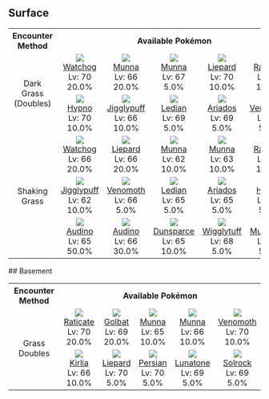 ## Surface

<table><tr><th colspan="1">Encounter Method</th><th colspan="5" style = "text-align: center;">Available Pokémon</th></tr>
<tr><td rowspan="2" style="vertical-align: middle; word-wrap: break-word; text-align: center;">Dark Grass (Doubles)</td><td style="text-align: center; vertical-align: bottom;"> <img src="https://smilingzero.github.io/BlazeBlack2ReduxWiki/img/animated/505.gif"> <br> <a href="https://smilingzero.github.io/BlazeBlack2ReduxWiki/pokemons/505">Watchog</a> <br> Lv: 70 <br> 20.0% </td><td style="text-align: center; vertical-align: bottom;"> <img src="https://smilingzero.github.io/BlazeBlack2ReduxWiki/img/animated/517.gif"> <br> <a href="https://smilingzero.github.io/BlazeBlack2ReduxWiki/pokemons/517">Munna</a> <br> Lv: 66 <br> 20.0% </td><td style="text-align: center; vertical-align: bottom;"> <img src="https://smilingzero.github.io/BlazeBlack2ReduxWiki/img/animated/517.gif"> <br> <a href="https://smilingzero.github.io/BlazeBlack2ReduxWiki/pokemons/517">Munna</a> <br> Lv: 67 <br> 5.0% </td><td style="text-align: center; vertical-align: bottom;"> <img src="https://smilingzero.github.io/BlazeBlack2ReduxWiki/img/animated/510.gif"> <br> <a href="https://smilingzero.github.io/BlazeBlack2ReduxWiki/pokemons/510">Liepard</a> <br> Lv: 70 <br> 10.0% </td><td style="text-align: center; vertical-align: bottom;"> <img src="https://smilingzero.github.io/BlazeBlack2ReduxWiki/img/animated/20.gif"> <br> <a href="https://smilingzero.github.io/BlazeBlack2ReduxWiki/pokemons/020">Raticate</a> <br> Lv: 70 <br> 10.0% </td></tr>
<tr><td style="text-align: center; vertical-align: bottom;"> <img src="https://smilingzero.github.io/BlazeBlack2ReduxWiki/img/animated/97.gif"> <br> <a href="https://smilingzero.github.io/BlazeBlack2ReduxWiki/pokemons/097">Hypno</a> <br> Lv: 70 <br> 10.0% </td><td style="text-align: center; vertical-align: bottom;"> <img src="https://smilingzero.github.io/BlazeBlack2ReduxWiki/img/animated/39.gif"> <br> <a href="https://smilingzero.github.io/BlazeBlack2ReduxWiki/pokemons/039">Jigglypuff</a> <br> Lv: 66 <br> 10.0% </td><td style="text-align: center; vertical-align: bottom;"> <img src="https://smilingzero.github.io/BlazeBlack2ReduxWiki/img/animated/166.gif"> <br> <a href="https://smilingzero.github.io/BlazeBlack2ReduxWiki/pokemons/166">Ledian</a> <br> Lv: 69 <br> 5.0% </td><td style="text-align: center; vertical-align: bottom;"> <img src="https://smilingzero.github.io/BlazeBlack2ReduxWiki/img/animated/168.gif"> <br> <a href="https://smilingzero.github.io/BlazeBlack2ReduxWiki/pokemons/168">Ariados</a> <br> Lv: 69 <br> 5.0% </td><td style="text-align: center; vertical-align: bottom;"> <img src="https://smilingzero.github.io/BlazeBlack2ReduxWiki/img/animated/49.gif"> <br> <a href="https://smilingzero.github.io/BlazeBlack2ReduxWiki/pokemons/049">Venomoth</a> <br> Lv: 70 <br> 5.0% </td></tr>
<tr><td rowspan="3" style="vertical-align: middle; word-wrap: break-word; text-align: center;">Shaking Grass</td><td style="text-align: center; vertical-align: bottom;"> <img src="https://smilingzero.github.io/BlazeBlack2ReduxWiki/img/animated/505.gif"> <br> <a href="https://smilingzero.github.io/BlazeBlack2ReduxWiki/pokemons/505">Watchog</a> <br> Lv: 66 <br> 20.0% </td><td style="text-align: center; vertical-align: bottom;"> <img src="https://smilingzero.github.io/BlazeBlack2ReduxWiki/img/animated/510.gif"> <br> <a href="https://smilingzero.github.io/BlazeBlack2ReduxWiki/pokemons/510">Liepard</a> <br> Lv: 66 <br> 20.0% </td><td style="text-align: center; vertical-align: bottom;"> <img src="https://smilingzero.github.io/BlazeBlack2ReduxWiki/img/animated/517.gif"> <br> <a href="https://smilingzero.github.io/BlazeBlack2ReduxWiki/pokemons/517">Munna</a> <br> Lv: 62 <br> 10.0% </td><td style="text-align: center; vertical-align: bottom;"> <img src="https://smilingzero.github.io/BlazeBlack2ReduxWiki/img/animated/517.gif"> <br> <a href="https://smilingzero.github.io/BlazeBlack2ReduxWiki/pokemons/517">Munna</a> <br> Lv: 63 <br> 10.0% </td><td style="text-align: center; vertical-align: bottom;"> <img src="https://smilingzero.github.io/BlazeBlack2ReduxWiki/img/animated/20.gif"> <br> <a href="https://smilingzero.github.io/BlazeBlack2ReduxWiki/pokemons/020">Raticate</a> <br> Lv: 66 <br> 10.0% </td></tr>
<tr><td style="text-align: center; vertical-align: bottom;"> <img src="https://smilingzero.github.io/BlazeBlack2ReduxWiki/img/animated/39.gif"> <br> <a href="https://smilingzero.github.io/BlazeBlack2ReduxWiki/pokemons/039">Jigglypuff</a> <br> Lv: 62 <br> 10.0% </td><td style="text-align: center; vertical-align: bottom;"> <img src="https://smilingzero.github.io/BlazeBlack2ReduxWiki/img/animated/49.gif"> <br> <a href="https://smilingzero.github.io/BlazeBlack2ReduxWiki/pokemons/049">Venomoth</a> <br> Lv: 66 <br> 5.0% </td><td style="text-align: center; vertical-align: bottom;"> <img src="https://smilingzero.github.io/BlazeBlack2ReduxWiki/img/animated/166.gif"> <br> <a href="https://smilingzero.github.io/BlazeBlack2ReduxWiki/pokemons/166">Ledian</a> <br> Lv: 65 <br> 5.0% </td><td style="text-align: center; vertical-align: bottom;"> <img src="https://smilingzero.github.io/BlazeBlack2ReduxWiki/img/animated/168.gif"> <br> <a href="https://smilingzero.github.io/BlazeBlack2ReduxWiki/pokemons/168">Ariados</a> <br> Lv: 65 <br> 5.0% </td><td style="text-align: center; vertical-align: bottom;"> <img src="https://smilingzero.github.io/BlazeBlack2ReduxWiki/img/animated/97.gif"> <br> <a href="https://smilingzero.github.io/BlazeBlack2ReduxWiki/pokemons/097">Hypno</a> <br> Lv: 66 <br> 5.0% </td></tr>
<tr><td style="text-align: center; vertical-align: bottom;"> <img src="https://smilingzero.github.io/BlazeBlack2ReduxWiki/img/animated/531.gif"> <br> <a href="https://smilingzero.github.io/BlazeBlack2ReduxWiki/pokemons/531">Audino</a> <br> Lv: 65 <br> 50.0% </td><td style="text-align: center; vertical-align: bottom;"> <img src="https://smilingzero.github.io/BlazeBlack2ReduxWiki/img/animated/531.gif"> <br> <a href="https://smilingzero.github.io/BlazeBlack2ReduxWiki/pokemons/531">Audino</a> <br> Lv: 66 <br> 30.0% </td><td style="text-align: center; vertical-align: bottom;"> <img src="https://smilingzero.github.io/BlazeBlack2ReduxWiki/img/animated/206.gif"> <br> <a href="https://smilingzero.github.io/BlazeBlack2ReduxWiki/pokemons/206">Dunsparce</a> <br> Lv: 65 <br> 10.0% </td><td style="text-align: center; vertical-align: bottom;"> <img src="https://smilingzero.github.io/BlazeBlack2ReduxWiki/img/animated/40.gif"> <br> <a href="https://smilingzero.github.io/BlazeBlack2ReduxWiki/pokemons/040">Wigglytuff</a> <br> Lv: 68 <br> 5.0% </td><td style="text-align: center; vertical-align: bottom;"> <img src="https://smilingzero.github.io/BlazeBlack2ReduxWiki/img/animated/518.gif"> <br> <a href="https://smilingzero.github.io/BlazeBlack2ReduxWiki/pokemons/518">Musharna</a> <br> Lv: 68 <br> 5.0% </td></tr></table>
## Basement

<table><tr><th colspan="1">Encounter Method</th><th colspan="5" style = "text-align: center;">Available Pokémon</th></tr>
<tr><td rowspan="2" style="vertical-align: middle; word-wrap: break-word; text-align: center;">Grass Doubles</td><td style="text-align: center; vertical-align: bottom;"> <img src="https://smilingzero.github.io/BlazeBlack2ReduxWiki/img/animated/20.gif"> <br> <a href="https://smilingzero.github.io/BlazeBlack2ReduxWiki/pokemons/020">Raticate</a> <br> Lv: 70 <br> 20.0% </td><td style="text-align: center; vertical-align: bottom;"> <img src="https://smilingzero.github.io/BlazeBlack2ReduxWiki/img/animated/42.gif"> <br> <a href="https://smilingzero.github.io/BlazeBlack2ReduxWiki/pokemons/042">Golbat</a> <br> Lv: 69 <br> 20.0% </td><td style="text-align: center; vertical-align: bottom;"> <img src="https://smilingzero.github.io/BlazeBlack2ReduxWiki/img/animated/517.gif"> <br> <a href="https://smilingzero.github.io/BlazeBlack2ReduxWiki/pokemons/517">Munna</a> <br> Lv: 65 <br> 10.0% </td><td style="text-align: center; vertical-align: bottom;"> <img src="https://smilingzero.github.io/BlazeBlack2ReduxWiki/img/animated/517.gif"> <br> <a href="https://smilingzero.github.io/BlazeBlack2ReduxWiki/pokemons/517">Munna</a> <br> Lv: 66 <br> 10.0% </td><td style="text-align: center; vertical-align: bottom;"> <img src="https://smilingzero.github.io/BlazeBlack2ReduxWiki/img/animated/49.gif"> <br> <a href="https://smilingzero.github.io/BlazeBlack2ReduxWiki/pokemons/049">Venomoth</a> <br> Lv: 70 <br> 10.0% </td></tr>
<tr><td style="text-align: center; vertical-align: bottom;"> <img src="https://smilingzero.github.io/BlazeBlack2ReduxWiki/img/animated/281.gif"> <br> <a href="https://smilingzero.github.io/BlazeBlack2ReduxWiki/pokemons/281">Kirlia</a> <br> Lv: 66 <br> 10.0% </td><td style="text-align: center; vertical-align: bottom;"> <img src="https://smilingzero.github.io/BlazeBlack2ReduxWiki/img/animated/510.gif"> <br> <a href="https://smilingzero.github.io/BlazeBlack2ReduxWiki/pokemons/510">Liepard</a> <br> Lv: 70 <br> 5.0% </td><td style="text-align: center; vertical-align: bottom;"> <img src="https://smilingzero.github.io/BlazeBlack2ReduxWiki/img/animated/53.gif"> <br> <a href="https://smilingzero.github.io/BlazeBlack2ReduxWiki/pokemons/053">Persian</a> <br> Lv: 70 <br> 5.0% </td><td style="text-align: center; vertical-align: bottom;"> <img src="https://smilingzero.github.io/BlazeBlack2ReduxWiki/img/animated/337.gif"> <br> <a href="https://smilingzero.github.io/BlazeBlack2ReduxWiki/pokemons/337">Lunatone</a> <br> Lv: 69 <br> 5.0% </td><td style="text-align: center; vertical-align: bottom;"> <img src="https://smilingzero.github.io/BlazeBlack2ReduxWiki/img/animated/338.gif"> <br> <a href="https://smilingzero.github.io/BlazeBlack2ReduxWiki/pokemons/338">Solrock</a> <br> Lv: 69 <br> 5.0% </td></tr></table>
